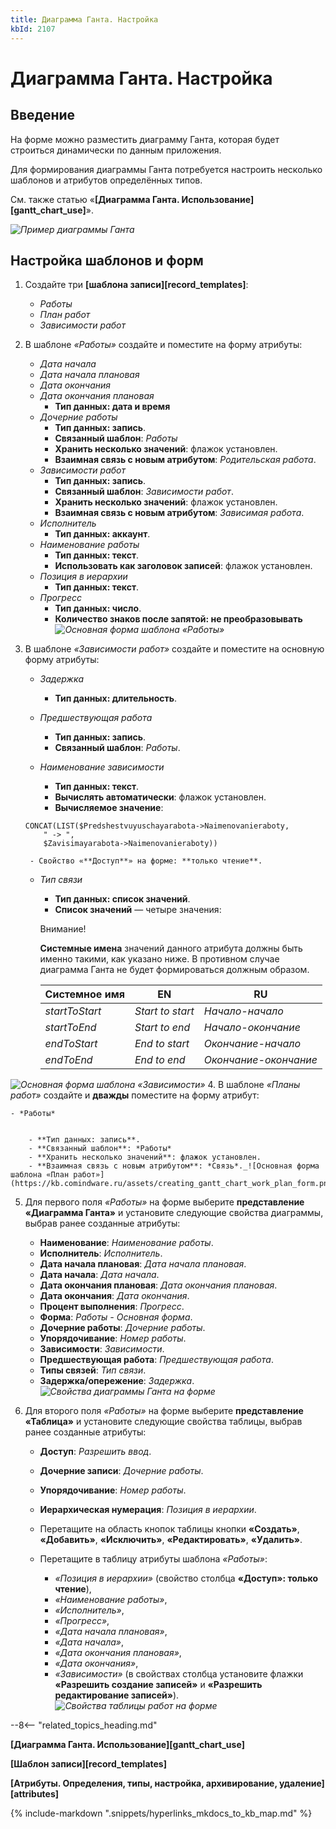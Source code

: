 ```yaml
---
title: Диаграмма Ганта. Настройка
kbId: 2107
---
```


# Диаграмма Ганта. Настройка

## Введение

На форме можно разместить диаграмму Ганта, которая будет строиться динамически по данным приложения.

Для формирования диаграммы Ганта потребуется настроить несколько шаблонов и атрибутов определённых типов.

См. также статью «**[Диаграмма Ганта. Использование][gantt_chart_use]**».

_![Пример диаграммы Ганта](https://kb.comindware.ru/assets/gantt_chart_example.png)_

## Настройка шаблонов и форм

1. Создайте три **[шаблона записи][record_templates]**:

    - *Работы*
    - *План работ*
    - *Зависимости работ*
2. В шаблоне *«Работы»* создайте и поместите на форму атрибуты:

    - *Дата начала*
    - *Дата начала плановая*
    - *Дата окончания*
    - *Дата окончания плановая*
        - **Тип данных: дата и время**
    - *Дочерние работы*
        - **Тип данных: запись**.
        - **Связанный шаблон**: *Работы*
        - **Хранить несколько значений**: флажок установлен.
        - **Взаимная связь с новым атрибутом**: *Родительская работа*.
    - *Зависимости работ*
        - **Тип данных: запись**.
        - **Связанный шаблон**: *Зависимости работ*.
        - **Хранить несколько значений**: флажок установлен.
        - **Взаимная связь с новым атрибутом**: *Зависимая работа*.
    - *Исполнитель*
        - **Тип данных: аккаунт**.
    - *Наименование работы*
        - **Тип данных: текст**.
        - **Использовать как заголовок записей**: флажок установлен.
    - *Позиция в иерархии*
        - **Тип данных: текст**.
    - *Прогресс*
        - **Тип данных: число**.
        - **Количество знаков после запятой: не преобразовывать**_![Основная форма шаблона «Работы»](https://kb.comindware.ru/assets/creating_gantt_chart_work_template_form.png)_
3. В шаблоне *«Зависимости работ»* создайте и поместите на основную форму атрибуты:

    - *Задержка*
    
    
        - **Тип данных: длительность**.
    - *Предшествующая работа*
    
    
        - **Тип данных: запись**.
        - **Связанный шаблон**: *Работы*.
    - *Наименование зависимости*
    
    
        - **Тип данных: текст**.
        - **Вычислять автоматически**: флажок установлен.
        - **Вычисляемое значение**:
    
    ```
    CONCAT(LIST($Predshestvuyuschayarabota->Naimenovanieraboty,  
        " -> ",  
        $Zavisimayarabota->Naimenovanieraboty))
    ```
    
    
        - Свойство «**Доступ**» на форме: **только чтение**.
    - *Тип связи*
    
    
        - **Тип данных: список значений**.
        - **Список значений** — четыре значения:
        
        
        
        Внимание!
        
        
        **Системные имена** значений данного атрибута должны быть именно такими, как указано ниже. В противном случае диаграмма Ганта не будет формироваться должным образом.
        
        
        
        
        | Системное имя | EN | RU |
        | --- | --- | --- |
        | *startToStart* | *Start to start* | *Начало-начало* |
        | *startToEnd* | *Start to end* | *Начало-окончание* |
        | *endToStart* | *End to start* | *Окончание-начало* |
        | *endToEnd* | *End to end* | *Окончание-окончание* |_![Список значений атрибута «Тип связи»](https://kb.comindware.ru/assets/creating_gantt_chart_link_type_value_list.png)_

_![Основная форма шаблона «Зависимости»](https://kb.comindware.ru/assets/creating_gantt_chart_work_dependency.png)_
4. В шаблоне *«Планы работ»* создайте и **дважды** поместите на форму атрибут:

    - *Работы*
    
    
        - **Тип данных: запись**.
        - **Связанный шаблон**: *Работы*
        - **Хранить несколько значений**: флажок установлен.
        - **Взаимная связь с новым атрибутом**: *Связь*._![Основная форма шаблона «План работ»](https://kb.comindware.ru/assets/creating_gantt_chart_work_plan_form.png)_
5. Для первого поля *«Работы»* на форме выберите **представление «Диаграмма Ганта»** и установите следующие свойства диаграммы, выбрав ранее созданные атрибуты:

    - **Наименование**: *Наименование работы*.
    - **Исполнитель**: *Исполнитель*.
    - **Дата начала плановая**: *Дата начала плановая*.
    - **Дата начала**: *Дата начала*.
    - **Дата окончания плановая**: *Дата окончания плановая*.
    - **Дата окончания**: *Дата окончания*.
    - **Процент выполнения**: *Прогресс*.
    - **Форма**: *Работы - Основная форма*.
    - **Дочерние работы**: *Дочерние работы*.
    - **Упорядочивание**: *Номер работы*.
    - **Зависимости**: *Зависимости*.
    - **Предшествующая работа**: *Предшествующая работа*.
    - **Типы связей**: *Тип связи*.
    - **Задержка/опережение**: *Задержка*._![Свойства диаграммы Ганта на форме](https://kb.comindware.ru/assets/creating_gantt_chart_properties.png)_
6. Для второго поля *«Работы»* на форме выберите **представление «Таблица»** и установите следующие свойства таблицы, выбрав ранее созданные атрибуты:

    - **Доступ**: *Разрешить ввод*.
    - **Дочерние записи**: *Дочерние работы*.
    - **Упорядочивание**: *Номер работы*.
    - **Иерархическая нумерация**: *Позиция в иерархии*.
    - Перетащите на область кнопок таблицы кнопки **«Создать»**, **«Добавить»**, **«Исключить»**, **«Редактировать»**, **«Удалить»**.
    - Перетащите в таблицу атрибуты шаблона *«Работы»*:
    
    
        - *«Позиция в иерархии»* (свойство столбца **«Доступ»: только чтение**),
        - *«Наименование работы»*,
        - *«Исполнитель»*,
        - *«Прогресс»*,
        - *«Дата начала плановая»*,
        - *«Дата начала»*,
        - *«Дата окончания плановая»*,
        - *«Дата окончания»*,
        - *«Зависимости»* (в свойствах столбца установите флажки **«Разрешить создание записей»** и **«Разрешить редактирование записей»**)._![Свойства таблицы работ на форме](https://kb.comindware.ru/assets/creating_gantt_chart_table_properties.png)_

--8<-- "related_topics_heading.md"

**[Диаграмма Ганта. Использование][gantt_chart_use]**

**[Шаблон записи][record_templates]**

**[Атрибуты. Определения, типы, настройка, архивирование, удаление][attributes]**

{% include-markdown ".snippets/hyperlinks_mkdocs_to_kb_map.md" %}
